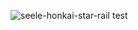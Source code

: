 ![seele-honkai-star-rail](https://github.com/Sea-of-Butterflies/Solar/assets/143153577/829624ab-59f4-4232-ba58-2e25f663b498)
test
